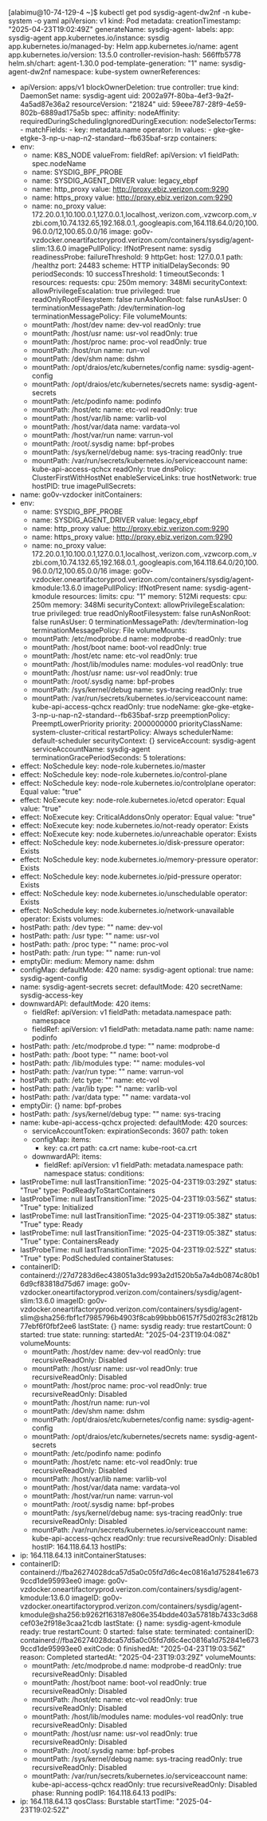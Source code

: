 [alabimu@10-74-129-4 ~]$ kubectl get pod sysdig-agent-dw2nf -n kube-system -o yaml
apiVersion: v1
kind: Pod
metadata:
  creationTimestamp: "2025-04-23T19:02:49Z"
  generateName: sysdig-agent-
  labels:
    app: sysdig-agent
    app.kubernetes.io/instance: sysdig
    app.kubernetes.io/managed-by: Helm
    app.kubernetes.io/name: agent
    app.kubernetes.io/version: 13.5.0
    controller-revision-hash: 566ffb5778
    helm.sh/chart: agent-1.30.0
    pod-template-generation: "1"
  name: sysdig-agent-dw2nf
  namespace: kube-system
  ownerReferences:
  - apiVersion: apps/v1
    blockOwnerDeletion: true
    controller: true
    kind: DaemonSet
    name: sysdig-agent
    uid: 2002a97f-80ba-4ef3-9a2f-4a5ad87e36a2
  resourceVersion: "21824"
  uid: 59eee787-28f9-4e59-802b-6889ad175a5b
spec:
  affinity:
    nodeAffinity:
      requiredDuringSchedulingIgnoredDuringExecution:
        nodeSelectorTerms:
        - matchFields:
          - key: metadata.name
            operator: In
            values:
            - gke-gke-etgke-3-np-u-nap-n2-standard--fb635baf-srzp
  containers:
  - env:
    - name: K8S_NODE
      valueFrom:
        fieldRef:
          apiVersion: v1
          fieldPath: spec.nodeName
    - name: SYSDIG_BPF_PROBE
    - name: SYSDIG_AGENT_DRIVER
      value: legacy_ebpf
    - name: http_proxy
      value: http://proxy.ebiz.verizon.com:9290
    - name: https_proxy
      value: http://proxy.ebiz.verizon.com:9290
    - name: no_proxy
      value: 172.20.0.1,10.100.0.1,127.0.0.1,localhost,.verizon.com,.vzwcorp.com,.vzbi.com,10.74.132.65,192.168.0.1,.googleapis.com,164.118.64.0/20,100.96.0.0/12,100.65.0.0/16
    image: go0v-vzdocker.oneartifactoryprod.verizon.com/containers/sysdig/agent-slim:13.6.0
    imagePullPolicy: IfNotPresent
    name: sysdig
    readinessProbe:
      failureThreshold: 9
      httpGet:
        host: 127.0.0.1
        path: /healthz
        port: 24483
        scheme: HTTP
      initialDelaySeconds: 90
      periodSeconds: 10
      successThreshold: 1
      timeoutSeconds: 1
    resources:
      requests:
        cpu: 250m
        memory: 348Mi
    securityContext:
      allowPrivilegeEscalation: true
      privileged: true
      readOnlyRootFilesystem: false
      runAsNonRoot: false
      runAsUser: 0
    terminationMessagePath: /dev/termination-log
    terminationMessagePolicy: File
    volumeMounts:
    - mountPath: /host/dev
      name: dev-vol
      readOnly: true
    - mountPath: /host/usr
      name: usr-vol
      readOnly: true
    - mountPath: /host/proc
      name: proc-vol
      readOnly: true
    - mountPath: /host/run
      name: run-vol
    - mountPath: /dev/shm
      name: dshm
    - mountPath: /opt/draios/etc/kubernetes/config
      name: sysdig-agent-config
    - mountPath: /opt/draios/etc/kubernetes/secrets
      name: sysdig-agent-secrets
    - mountPath: /etc/podinfo
      name: podinfo
    - mountPath: /host/etc
      name: etc-vol
      readOnly: true
    - mountPath: /host/var/lib
      name: varlib-vol
    - mountPath: /host/var/data
      name: vardata-vol
    - mountPath: /host/var/run
      name: varrun-vol
    - mountPath: /root/.sysdig
      name: bpf-probes
    - mountPath: /sys/kernel/debug
      name: sys-tracing
      readOnly: true
    - mountPath: /var/run/secrets/kubernetes.io/serviceaccount
      name: kube-api-access-qchcx
      readOnly: true
  dnsPolicy: ClusterFirstWithHostNet
  enableServiceLinks: true
  hostNetwork: true
  hostPID: true
  imagePullSecrets:
  - name: go0v-vzdocker
  initContainers:
  - env:
    - name: SYSDIG_BPF_PROBE
    - name: SYSDIG_AGENT_DRIVER
      value: legacy_ebpf
    - name: http_proxy
      value: http://proxy.ebiz.verizon.com:9290
    - name: https_proxy
      value: http://proxy.ebiz.verizon.com:9290
    - name: no_proxy
      value: 172.20.0.1,10.100.0.1,127.0.0.1,localhost,.verizon.com,.vzwcorp.com,.vzbi.com,10.74.132.65,192.168.0.1,.googleapis.com,164.118.64.0/20,100.96.0.0/12,100.65.0.0/16
    image: go0v-vzdocker.oneartifactoryprod.verizon.com/containers/sysdig/agent-kmodule:13.6.0
    imagePullPolicy: IfNotPresent
    name: sysdig-agent-kmodule
    resources:
      limits:
        cpu: "1"
        memory: 512Mi
      requests:
        cpu: 250m
        memory: 348Mi
    securityContext:
      allowPrivilegeEscalation: true
      privileged: true
      readOnlyRootFilesystem: false
      runAsNonRoot: false
      runAsUser: 0
    terminationMessagePath: /dev/termination-log
    terminationMessagePolicy: File
    volumeMounts:
    - mountPath: /etc/modprobe.d
      name: modprobe-d
      readOnly: true
    - mountPath: /host/boot
      name: boot-vol
      readOnly: true
    - mountPath: /host/etc
      name: etc-vol
      readOnly: true
    - mountPath: /host/lib/modules
      name: modules-vol
      readOnly: true
    - mountPath: /host/usr
      name: usr-vol
      readOnly: true
    - mountPath: /root/.sysdig
      name: bpf-probes
    - mountPath: /sys/kernel/debug
      name: sys-tracing
      readOnly: true
    - mountPath: /var/run/secrets/kubernetes.io/serviceaccount
      name: kube-api-access-qchcx
      readOnly: true
  nodeName: gke-gke-etgke-3-np-u-nap-n2-standard--fb635baf-srzp
  preemptionPolicy: PreemptLowerPriority
  priority: 2000000000
  priorityClassName: system-cluster-critical
  restartPolicy: Always
  schedulerName: default-scheduler
  securityContext: {}
  serviceAccount: sysdig-agent
  serviceAccountName: sysdig-agent
  terminationGracePeriodSeconds: 5
  tolerations:
  - effect: NoSchedule
    key: node-role.kubernetes.io/master
  - effect: NoSchedule
    key: node-role.kubernetes.io/control-plane
  - effect: NoSchedule
    key: node-role.kubernetes.io/controlplane
    operator: Equal
    value: "true"
  - effect: NoExecute
    key: node-role.kubernetes.io/etcd
    operator: Equal
    value: "true"
  - effect: NoExecute
    key: CriticalAddonsOnly
    operator: Equal
    value: "true"
  - effect: NoExecute
    key: node.kubernetes.io/not-ready
    operator: Exists
  - effect: NoExecute
    key: node.kubernetes.io/unreachable
    operator: Exists
  - effect: NoSchedule
    key: node.kubernetes.io/disk-pressure
    operator: Exists
  - effect: NoSchedule
    key: node.kubernetes.io/memory-pressure
    operator: Exists
  - effect: NoSchedule
    key: node.kubernetes.io/pid-pressure
    operator: Exists
  - effect: NoSchedule
    key: node.kubernetes.io/unschedulable
    operator: Exists
  - effect: NoSchedule
    key: node.kubernetes.io/network-unavailable
    operator: Exists
  volumes:
  - hostPath:
      path: /dev
      type: ""
    name: dev-vol
  - hostPath:
      path: /usr
      type: ""
    name: usr-vol
  - hostPath:
      path: /proc
      type: ""
    name: proc-vol
  - hostPath:
      path: /run
      type: ""
    name: run-vol
  - emptyDir:
      medium: Memory
    name: dshm
  - configMap:
      defaultMode: 420
      name: sysdig-agent
      optional: true
    name: sysdig-agent-config
  - name: sysdig-agent-secrets
    secret:
      defaultMode: 420
      secretName: sysdig-access-key
  - downwardAPI:
      defaultMode: 420
      items:
      - fieldRef:
          apiVersion: v1
          fieldPath: metadata.namespace
        path: namespace
      - fieldRef:
          apiVersion: v1
          fieldPath: metadata.name
        path: name
    name: podinfo
  - hostPath:
      path: /etc/modprobe.d
      type: ""
    name: modprobe-d
  - hostPath:
      path: /boot
      type: ""
    name: boot-vol
  - hostPath:
      path: /lib/modules
      type: ""
    name: modules-vol
  - hostPath:
      path: /var/run
      type: ""
    name: varrun-vol
  - hostPath:
      path: /etc
      type: ""
    name: etc-vol
  - hostPath:
      path: /var/lib
      type: ""
    name: varlib-vol
  - hostPath:
      path: /var/data
      type: ""
    name: vardata-vol
  - emptyDir: {}
    name: bpf-probes
  - hostPath:
      path: /sys/kernel/debug
      type: ""
    name: sys-tracing
  - name: kube-api-access-qchcx
    projected:
      defaultMode: 420
      sources:
      - serviceAccountToken:
          expirationSeconds: 3607
          path: token
      - configMap:
          items:
          - key: ca.crt
            path: ca.crt
          name: kube-root-ca.crt
      - downwardAPI:
          items:
          - fieldRef:
              apiVersion: v1
              fieldPath: metadata.namespace
            path: namespace
status:
  conditions:
  - lastProbeTime: null
    lastTransitionTime: "2025-04-23T19:03:29Z"
    status: "True"
    type: PodReadyToStartContainers
  - lastProbeTime: null
    lastTransitionTime: "2025-04-23T19:03:56Z"
    status: "True"
    type: Initialized
  - lastProbeTime: null
    lastTransitionTime: "2025-04-23T19:05:38Z"
    status: "True"
    type: Ready
  - lastProbeTime: null
    lastTransitionTime: "2025-04-23T19:05:38Z"
    status: "True"
    type: ContainersReady
  - lastProbeTime: null
    lastTransitionTime: "2025-04-23T19:02:52Z"
    status: "True"
    type: PodScheduled
  containerStatuses:
  - containerID: containerd://27d7283d6ec438051a3dc993a2d1520b5a7a4db0874c80b16d9cf83818d75d67
    image: go0v-vzdocker.oneartifactoryprod.verizon.com/containers/sysdig/agent-slim:13.6.0
    imageID: go0v-vzdocker.oneartifactoryprod.verizon.com/containers/sysdig/agent-slim@sha256:fbf1cf7985796b4903f8cab99bbb06157f75d02f83c2f812b77ebf6f0fbf2ee6
    lastState: {}
    name: sysdig
    ready: true
    restartCount: 0
    started: true
    state:
      running:
        startedAt: "2025-04-23T19:04:08Z"
    volumeMounts:
    - mountPath: /host/dev
      name: dev-vol
      readOnly: true
      recursiveReadOnly: Disabled
    - mountPath: /host/usr
      name: usr-vol
      readOnly: true
      recursiveReadOnly: Disabled
    - mountPath: /host/proc
      name: proc-vol
      readOnly: true
      recursiveReadOnly: Disabled
    - mountPath: /host/run
      name: run-vol
    - mountPath: /dev/shm
      name: dshm
    - mountPath: /opt/draios/etc/kubernetes/config
      name: sysdig-agent-config
    - mountPath: /opt/draios/etc/kubernetes/secrets
      name: sysdig-agent-secrets
    - mountPath: /etc/podinfo
      name: podinfo
    - mountPath: /host/etc
      name: etc-vol
      readOnly: true
      recursiveReadOnly: Disabled
    - mountPath: /host/var/lib
      name: varlib-vol
    - mountPath: /host/var/data
      name: vardata-vol
    - mountPath: /host/var/run
      name: varrun-vol
    - mountPath: /root/.sysdig
      name: bpf-probes
    - mountPath: /sys/kernel/debug
      name: sys-tracing
      readOnly: true
      recursiveReadOnly: Disabled
    - mountPath: /var/run/secrets/kubernetes.io/serviceaccount
      name: kube-api-access-qchcx
      readOnly: true
      recursiveReadOnly: Disabled
  hostIP: 164.118.64.13
  hostIPs:
  - ip: 164.118.64.13
  initContainerStatuses:
  - containerID: containerd://fba26274028dca57d5a0c05fd7d6c4ec0816a1d752841e6739ccd1de95993ee0
    image: go0v-vzdocker.oneartifactoryprod.verizon.com/containers/sysdig/agent-kmodule:13.6.0
    imageID: go0v-vzdocker.oneartifactoryprod.verizon.com/containers/sysdig/agent-kmodule@sha256:b9262f163187e806e354bdde403a57818b7433c3d68cef03e2f918e3caa21cdb
    lastState: {}
    name: sysdig-agent-kmodule
    ready: true
    restartCount: 0
    started: false
    state:
      terminated:
        containerID: containerd://fba26274028dca57d5a0c05fd7d6c4ec0816a1d752841e6739ccd1de95993ee0
        exitCode: 0
        finishedAt: "2025-04-23T19:03:56Z"
        reason: Completed
        startedAt: "2025-04-23T19:03:29Z"
    volumeMounts:
    - mountPath: /etc/modprobe.d
      name: modprobe-d
      readOnly: true
      recursiveReadOnly: Disabled
    - mountPath: /host/boot
      name: boot-vol
      readOnly: true
      recursiveReadOnly: Disabled
    - mountPath: /host/etc
      name: etc-vol
      readOnly: true
      recursiveReadOnly: Disabled
    - mountPath: /host/lib/modules
      name: modules-vol
      readOnly: true
      recursiveReadOnly: Disabled
    - mountPath: /host/usr
      name: usr-vol
      readOnly: true
      recursiveReadOnly: Disabled
    - mountPath: /root/.sysdig
      name: bpf-probes
    - mountPath: /sys/kernel/debug
      name: sys-tracing
      readOnly: true
      recursiveReadOnly: Disabled
    - mountPath: /var/run/secrets/kubernetes.io/serviceaccount
      name: kube-api-access-qchcx
      readOnly: true
      recursiveReadOnly: Disabled
  phase: Running
  podIP: 164.118.64.13
  podIPs:
  - ip: 164.118.64.13
  qosClass: Burstable
  startTime: "2025-04-23T19:02:52Z"
